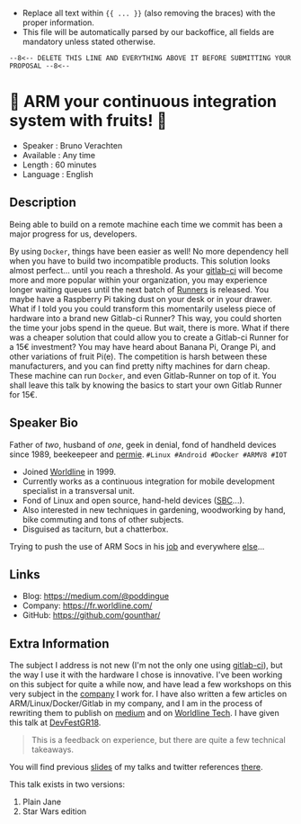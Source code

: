 * Replace all text within `{{ ... }}` (also removing the braces) with the proper information.
* This file will be automatically parsed by our backoffice, all fields are mandatory unless stated otherwise.

`--8<-- DELETE THIS LINE AND EVERYTHING ABOVE IT BEFORE SUBMITTING YOUR PROPOSAL --8<--`

🍊 ARM your continuous integration system with fruits! 🍌
=========================

* Speaker   : Bruno Verachten
* Available : Any time
* Length    : 60 minutes
* Language  : English

Description
-----------

Being able to build on a remote machine each time we commit has been a major progress for us, developers.

By using `Docker`, things have been easier as well! No more dependency hell when you have to build two incompatible products.
This solution looks almost perfect… until you reach a threshold.
As your [gitlab-ci] will become more and more popular within your organization, you may experience longer waiting queues until the next batch of [Runners] is released.
You maybe have a Raspberry Pi taking dust on your desk or in your drawer.
What if I told you you could transform this momentarily useless piece of hardware into a brand new Gitlab-ci Runner? This way, you could shorten the time your jobs spend in the queue.
But wait, there is more. What if there was a cheaper solution that could allow you to create a Gitlab-ci Runner for a 15€ investment? You may have heard about Banana Pi, Orange Pi, and other variations of fruit Pi(e). The competition is harsh between these manufacturers, and you can find pretty nifty machines for darn cheap. These machine can run `Docker`, and even Gitlab-Runner on top of it.
You shall leave this talk by knowing the basics to start your own Gitlab Runner for 15€.

Speaker Bio
-----------

Father of *two*, husband of *one*, geek in denial, fond of handheld devices since 1989, beekeepeer and [permie].
`#Linux #Android #Docker #ARMV8 #IOT`

* Joined [Worldline] in 1999.
* Currently works as a continuous integration for mobile development specialist in a transversal unit. 
* Fond of Linux and open source, hand-held devices ([SBC]...).
* Also interested in new techniques in gardening, woodworking by hand, bike commuting and tons of other subjects.
* Disguised as taciturn, but a chatterbox.

Trying to push the use of ARM Socs in his [job] and everywhere [else]...

[permie]: https://www.credential.net/5ufvm4zp
[Worldline]: https://worldline.com/
[SBC]: https://www.armbian.com/download/
[else]: https://github.com/gounthar
[job]: https://github.com/WorksOnArm/cluster/issues/81

Links
-----

* Blog: https://medium.com/@poddingue
* Company: https://fr.worldline.com/
* GitHub: https://github.com/gounthar/

Extra Information
-----------------

The subject I address is not new (I'm not the only one using [gitlab-ci]), but the way I use it with the hardware I chose is innovative. 
I've been working on this subject for quite a while now, and have lead a few workshops on this very subject in the [company] I work for.
I have also written a few articles on ARM/Linux/Docker/Gitlab in my company, and I am in the process of rewriting them to publish on [medium] and on [Worldline Tech].
I have given this talk at [DevFestGR18].

> This is a feedback on experience, but there are quite a few technical takeaways.

[DevFestGR18]:https://heraklion.googledevelopers.gr/devfest-greece-2018/
[company]: https://worldline.com/
[medium]: https://medium.com/@poddingue
[Worldline Tech]: https://blog.worldline.tech/

You will find previous [slides] of my talks and twitter references [there].

This talk exists in two versions:

 1. Plain Jane
 2. Star Wars edition

[there]:https://twitter.com/i/moments/1050320228901707776
[DevFestGR18]:https://heraklion.googledevelopers.gr/devfest-greece-2018/#rockstars
[LinuxLab]:https://2018.linux-lab.it/speakers/
[slides]:https://speakerdeck.com/gounthar
[talk]: https://twitter.com/i/moments/1014591620841340929
[Techforum eXplore]: https://twitter.com/hashtag/TexWL18?src=hash
[OpenSTF]: https://github.com/openstf/stf
[gitlab-ci]:https://about.gitlab.com/product/continuous-integration/
[Runners]:https://docs.gitlab.com/runner/
